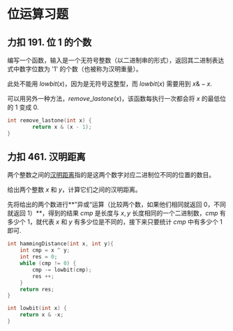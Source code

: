 # 位运算习题

## 力扣 191. 位 1 的个数

编写一个函数，输入是一个无符号整数（以二进制串的形式），返回其二进制表达式中数字位数为 '1' 的个数（也被称为汉明重量）。

此处不能用 $lowbit(x)$，因为是无符号这整型，而 $lowbit(x)$ 需要用到 $x \& -x$.

可以用另外一种方法，$remove\_lastone(x)$，该函数每执行一次都会将 $x$ 的最低位的 1 变成 0.

```cpp
int remove_lastone(int x) {
		return x & (x - 1);
}
```

## 力扣 461. 汉明距离

两个整数之间的[汉明距离](https://baike.baidu.com/item/汉明距离)指的是这两个数字对应二进制位不同的位置的数目。

给出两个整数 $x$ 和 $y$，计算它们之间的汉明距离。

先将给出的两个数进行**”异或“运算（比较两个数，如果他们相同就返回 0，不同就返回 1）**，得到的结果 $cmp$ 是长度与 $x,y$ 长度相同的一个二进制数，$cmp$ 有多少个 1，就代表 $x$ 和 $y$ 有多少位是不同的，接下来只要统计 $cmp$ 中有多少个 1 即可.

```cpp
int hammingDistance(int x, int y){
    int cmp = x ^ y;
    int res = 0;
    while (cmp != 0) {
        cmp -= lowbit(cmp);
        res ++;
    }
    return res;
}

int lowbit(int x) {
    return x & -x;
}
```